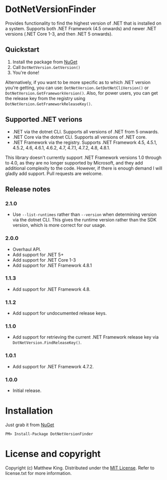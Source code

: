 # DotNetVersionFinder

Provides functionality to find the highest version of .NET that is installed on a system. Supports both .NET Framework (4.5 onwards) and newer .NET versions (.NET Core 1-3, and then .NET 5 onwards).

## Quickstart

1) Install the package from [NuGet](https://www.nuget.org/packages/DotNetVersionFinder)
2) Call `DotNetVersion.GetVersion()`
3) You're done!

Alternatively, if you want to be more specific as to which .NET version you're getting, you can use: `DotNetVersion.GetDotNetCliVersion()` or `DotNetVersion.GetFrameworkVersion()`. Also, for power users, you can get the release key from the registry using `DotNetVersion.GetFrameworkReleaseKey()`.

## Supported .NET verions

* .NET via the dotnet CLI. Supports all versions of .NET from 5 onwards.
* .NET Core via the dotnet CLI. Supports all versions of .NET core.
* .NET Framework via the registry. Supports .NET Framework 4.5, 4.5.1, 4.5.2, 4.6, 4.6.1, 4.6.2, 4.7, 4.7.1, 4.7.2, 4.8, 4.8.1.

This library doesn't currently support .NET Framework versions 1.0 through to 4.0, as they are no longer supported by Microsoft, and they add additional complexity to the code. However, if there is enough demand I will gladly add support. Pull requests are welcome.

## Release notes

### 2.1.0

* Use `--list-runtimes` rather than `--version` when determining version via the dotnet CLI. This gives the runtime version rather than the SDK version, which is more correct for our usage.

### 2.0.0

* Overhaul API.
* Add support for .NET 5+
* Add support for .NET Core 1-3
* Add support for .NET Framework 4.8.1

### 1.1.3

* Add support for .NET Framework 4.8.

### 1.1.2

* Add support for undocumented release keys.

### 1.1.0

* Add support for retrieving the current .NET Framework release key via `DotNetVersion.FindReleaseKey()`.

### 1.0.1

* Add support for .NET Framework 4.7.2.

### 1.0.0

* Initial release.

# Installation

Just grab it from [NuGet](https://www.nuget.org/packages/DotNetVersionFinder/)

```
PM> Install-Package DotNetVersionFinder
```

# License and copyright

Copyright (c) Matthew King.
Distributed under the [MIT License](http://opensource.org/licenses/MIT). Refer to license.txt for more information.

